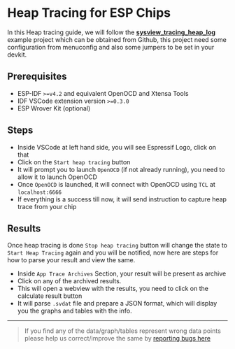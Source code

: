 # Heap Tracing for ESP Chips

In this Heap tracing guide, we will follow the [**sysview_tracing_heap_log**](https://github.com/espressif/esp-idf/tree/master/examples/system/sysview_tracing_heap_log) example project which can be obtained from Github, this project need some configuration from menuconfig and also some jumpers to be set in your devkit.

## Prerequisites

- ESP-IDF `>=v4.2` and equivalent OpenOCD and Xtensa Tools
- IDF VSCode extension version `>=0.3.0`
- ESP Wrover Kit (optional)

## Steps

- Inside VSCode at left hand side, you will see Espressif Logo, click on that
- Click on the `Start heap tracing` button
- It will prompt you to launch `OpenOCD` (if not already running), you need to allow it to launch OpenOCD
- Once `OpenOCD` is launched, it will connect with OpenOCD using `TCL` at `localhost:6666`
- If everything is a success till now, it will send instruction to capture heap trace from your chip

## Results

Once heap tracing is done `Stop heap tracing` button will change the state to `Start Heap Tracing` again and you will be notified, now here are steps for how to parse your result and view the same.

- Inside `App Trace Archives` Section, your result will be present as archive
- Click on any of the archived results.
- This will open a webview with the results, you need to click on the calculate result button
- It will parse `.svdat` file and prepare a JSON format, which will display you the graphs and tables with the info.

---

> If you find any of the data/graph/tables represent wrong data points please help us correct/improve the same by [reporting bugs here](http://github.com/espressif/vscode-esp-idf-extension/issues)

